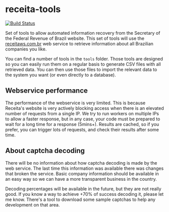 receita-tools
=============

[![Build Status](https://img.shields.io/travis/vkruoso/receita-tools.svg)](https://travis-ci.org/vkruoso/receita-tools)

Set of tools to allow automated information recovery from the
Secretary of the Federal Revenue of Brazil website. This set of
tools will use the [receitaws.com.br](http://receitaws.com.br/)
web service to retrieve information about all Brazilian
companies you like.

You can find a number of tools in the `tools` folder. Those
tools are designed so you can easily run them on a regular
basis to generate CSV files with all retrieved data. You can
then use those files to import the relevant data to the
system you want (or even directly to a database).


Webservice performance
----------------------

The performance of the webservice is very limited. This is
because Receita's website is very actively blocking access
when there is an elevated number of requests from a single
IP. We try to run workers on multiple IPs to allow a faster
response, but in any case, your code must be prepared to wait
for a long time for a response (5mins+). Results are cached,
so if you prefer, you can trigger lots of requests, and check
their results after some time.


About captcha decoding
----------------------

There will be no information about how captcha decoding is
made by the web service. The last time this information was
available there was changes that broken the service.
Basic company information should be available in an easy
way so we can have a more transparent business in the
country.

Decoding percentages will be available in the future, but
they are not really good. If you know a way to achieve +70%
of success decoding it, please let me know. There's a tool
to download some sample captchas to help any development on
that area.

